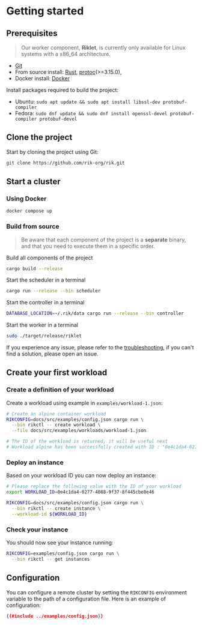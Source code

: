 # Getting started

## Prerequisites

> Our worker component, **Riklet**, is currently only available for Linux
> systems with a x86_64 architecture.

* [Git](https://git-scm.com/downloads)
* From source install: [Rust](https://www.rust-lang.org/tools/install),
  [protoc](https://grpc.io/docs/protoc-installation/)(>=3.15.0),
* Docker install: [Docker](https://docs.docker.com/get-docker/)

Install packages required to build the project:

- Ubuntu: `sudo apt update && sudo apt install libssl-dev protobuf-compiler`
- Fedora: `sudo dnf update && sudo dnf install openssl-devel protobuf-compiler protobuf-devel`

## Clone the project

Start by cloning the project using Git:

```bash
git clone https://github.com/rik-org/rik.git
```

## Start a cluster

### Using Docker

```bash
docker compose up
```

### Build from source

> Be aware that each component of the project is a **separate** binary, and
> that you
> need to execute them in a specific order.

Build all components of the project

```bash
cargo build --release
```

Start the scheduler in a terminal
```bash
cargo run --release --bin scheduler
```

Start the controller in a terminal
```bash
DATABASE_LOCATION=~/.rik/data cargo run --release --bin controller
```

Start the worker in a terminal
```bash
sudo ./target/release/riklet
```

If you experience any issue, please refer to the [troubleshooting](../troubleshooting.md),
if you can't find a solution, please open an issue.

## Create your first workload

### Create a definition of your workload

Create a workload using example in `examples/workload-1.json`:

```bash
# Create an alpine container workload
RIKCONFIG=docs/src/examples/config.json cargo run \
  --bin rikctl -- create workload \
  --file docs/src/examples/workloads/workload-1.json

# The ID of the workload is returned, it will be useful next
# Workload alpine has been successfully created with ID : "0e4c1da4-0277-4088-9f37-8f445cbe8e46"
```

### Deploy an instance

Based on your workload ID you can now deploy an instance:

```bash
# Please replace the following value with the ID of your workload
export WORKLOAD_ID=0e4c1da4-0277-4088-9f37-8f445cbe8e46

RIKCONFIG=docs/src/examples/config.json cargo run \
  --bin rikctl -- create instance \
  --workload-id ${WORKLOAD_ID}
```

### Check your instance

You should now see your instance running:

```bash
RIKCONFIG=examples/config.json cargo run \
  --bin rikctl -- get instances
```

## Configuration

You can configure a remote cluster by setting the `RIKCONFIG` environment variable
to the path of a configuration file. Here is an example of configuration:

```json
{{#include ../examples/config.json}}
```